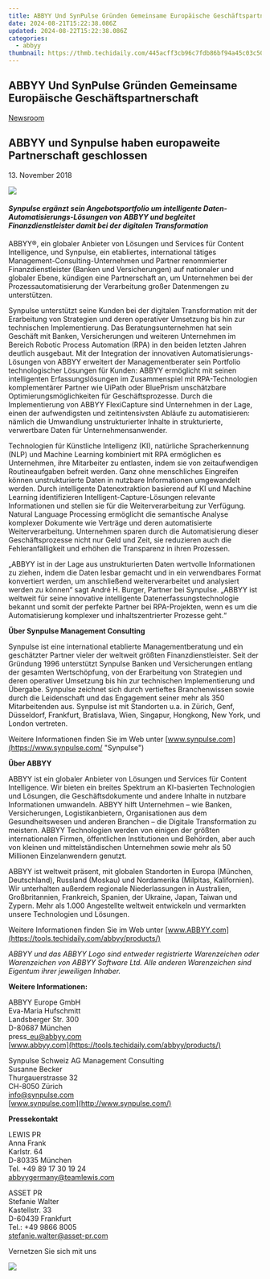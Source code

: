 ```yaml
---
title: ABBYY Und SynPulse Gründen Gemeinsame Europäische Geschäftspartnerschaft
date: 2024-08-21T15:22:38.086Z
updated: 2024-08-22T15:22:38.086Z
categories:
  - abbyy
thumbnail: https://thmb.techidaily.com/445acff3cb96c7fdb86bf94a45c03c504df7c348a8d93fea013a39cba2a1ab43.jpg
---
```


## ABBYY Und SynPulse Gründen Gemeinsame Europäische Geschäftspartnerschaft

[Newsroom](https://tools.techidaily.com/abbyy/products/)

## ABBYY und Synpulse haben europaweite Partnerschaft geschlossen

13\. November 2018

![](https://content.abbyy.com/-/media/project/abbyy/abbyy/branchtemplates/shutterstock_1272462163_1296-x-729.jpg?h=729&iar=0&w=1296)

#### _Synpulse ergänzt sein Angebotsportfolio um intelligente Daten-Automatisierungs-Lösungen von ABBYY und begleitet Finanzdienstleister damit bei der digitalen Transformation_

ABBYY®, ein globaler Anbieter von Lösungen und Services für Content Intelligence, und Synpulse, ein etabliertes, international tätiges Management-Consulting-Unternehmen und Partner renommierter Finanzdienstleister (Banken und Versicherungen) auf nationaler und globaler Ebene, kündigen eine Partnerschaft an, um Unternehmen bei der Prozessautomatisierung der Verarbeitung großer Datenmengen zu unterstützen.

Synpulse unterstützt seine Kunden bei der digitalen Transformation mit der Erarbeitung von Strategien und deren operativer Umsetzung bis hin zur technischen Implementierung. Das Beratungsunternehmen hat sein Geschäft mit Banken, Versicherungen und weiteren Unternehmen im Bereich Robotic Process Automation (RPA) in den beiden letzten Jahren deutlich ausgebaut. Mit der Integration der innovativen Automatisierungs-Lösungen von ABBYY erweitert der Managementberater sein Portfolio technologischer Lösungen für Kunden: ABBYY ermöglicht mit seinen intelligenten Erfassungslösungen im Zusammenspiel mit RPA-Technologien komplementärer Partner wie UiPath oder BluePrism unschätzbare Optimierungsmöglichkeiten für Geschäftsprozesse. Durch die Implementierung von ABBYY FlexiCapture sind Unternehmen in der Lage, einen der aufwendigsten und zeitintensivsten Abläufe zu automatisieren: nämlich die Umwandlung unstrukturierter Inhalte in strukturierte, verwertbare Daten für Unternehmensanwender.

Technologien für Künstliche Intelligenz (KI), natürliche Spracherkennung (NLP) und Machine Learning kombiniert mit RPA ermöglichen es Unternehmen, ihre Mitarbeiter zu entlasten, indem sie von zeitaufwendigen Routineaufgaben befreit werden. Ganz ohne menschliches Eingreifen können unstrukturierte Daten in nutzbare Informationen umgewandelt werden. Durch intelligente Datenextraktion basierend auf KI und Machine Learning identifizieren Intelligent-Capture-Lösungen relevante Informationen und stellen sie für die Weiterverarbeitung zur Verfügung. Natural Language Processing ermöglicht die semantische Analyse komplexer Dokumente wie Verträge und deren automatisierte Weiterverarbeitung. Unternehmen sparen durch die Automatisierung dieser Geschäftsprozesse nicht nur Geld und Zeit, sie reduzieren auch die Fehleranfälligkeit und erhöhen die Transparenz in ihren Prozessen.

„ABBYY ist in der Lage aus unstrukturierten Daten wertvolle Informationen zu ziehen, indem die Daten lesbar gemacht und in ein verwendbares Format konvertiert werden, um anschließend weiterverarbeitet und analysiert werden zu können“ sagt André H. Burger, Partner bei Synpulse. „ABBYY ist weltweit für seine innovative intelligente Datenerfassungstechnologie bekannt und somit der perfekte Partner bei RPA-Projekten, wenn es um die Automatisierung komplexer und inhaltszentrierter Prozesse geht.“

  
**Über Synpulse Management Consulting**

Synpulse ist eine international etablierte Managementberatung und ein geschätzter Partner vieler der weltweit größten Finanzdienstleister. Seit der Gründung 1996 unterstützt Synpulse Banken und Versicherungen entlang der gesamten Wertschöpfung, von der Erarbeitung von Strategien und deren operativer Umsetzung bis hin zur technischen Implementierung und Übergabe. Synpulse zeichnet sich durch vertieftes Branchenwissen sowie durch die Leidenschaft und das Engagement seiner mehr als 350 Mitarbeitenden aus. Synpulse ist mit Standorten u.a. in Zürich, Genf, Düsseldorf, Frankfurt, Bratislava, Wien, Singapur, Hongkong, New York, und London vertreten.

Weitere Informationen finden Sie im Web unter [www.synpulse.com](https://www.synpulse.com/ "Synpulse")

**Über ABBYY**

ABBYY ist ein globaler Anbieter von Lösungen und Services für Content Intelligence. Wir bieten ein breites Spektrum an KI-basierten Technologien und Lösungen, die Geschäftsdokumente und andere Inhalte in nutzbare Informationen umwandeln. ABBYY hilft Unternehmen – wie Banken, Versicherungen, Logistikanbietern, Organisationen aus dem Gesundheitswesen und anderen Branchen – die Digitale Transformation zu meistern. ABBYY Technologien werden von einigen der größten internationalen Firmen, öffentlichen Institutionen und Behörden, aber auch von kleinen und mittelständischen Unternehmen sowie mehr als 50 Millionen Einzelanwendern genutzt.

ABBYY ist weltweit präsent, mit globalen Standorten in Europa (München, Deutschland), Russland (Moskau) und Nordamerika (Milpitas, Kalifornien). Wir unterhalten außerdem regionale Niederlassungen in Australien, Großbritannien, Frankreich, Spanien, der Ukraine, Japan, Taiwan und Zypern. Mehr als 1.000 Angestellte weltweit entwickeln und vermarkten unsere Technologien und Lösungen.

Weitere Informationen finden Sie im Web unter [www.ABBYY.com](https://tools.techidaily.com/abbyy/products/)

_ABBYY und das ABBYY Logo sind entweder registrierte Warenzeichen oder Warenzeichen von ABBYY Software Ltd. Alle anderen Warenzeichen sind Eigentum ihrer jeweiligen Inhaber._

  
**Weitere Informationen:**

ABBYY Europe GmbH  
Eva-Maria Hufschmitt  
Landsberger Str. 300  
D-80687 München  
press\_eu@abbyy.com  
[www.abbyy.com](https://tools.techidaily.com/abbyy/products/)

Synpulse Schweiz AG Management Consulting  
Susanne Becker  
Thurgauerstrasse 32  
CH-8050 Zürich  
[info@synpulse.com](https://tools.techidaily.com/abbyy/products/)  
[www.synpulse.com](http://www.synpulse.com/)

  
**Pressekontakt**

LEWIS PR  
Anna Frank  
Karlstr. 64  
D-80335 München  
Tel. +49 89 17 30 19 24  
[abbyygermany@teamlewis.com](https://tools.techidaily.com/abbyy/products/)

ASSET PR  
Stefanie Walter  
Kastellstr. 33  
D-60439 Frankfurt  
Tel.: +49 9866 8005  
[stefanie.walter@asset-pr.com](https://tools.techidaily.com/abbyy/products/)

  
Vernetzen Sie sich mit uns

<ins class="adsbygoogle"
     style="display:block"
     data-ad-format="autorelaxed"
     data-ad-client="ca-pub-7571918770474297"
     data-ad-slot="1223367746"></ins>



<ins class="adsbygoogle"
     style="display:block"
     data-ad-client="ca-pub-7571918770474297"
     data-ad-slot="8358498916"
     data-ad-format="auto"
     data-full-width-responsive="true"></ins>

<!-- affiliate ads begin -->
<a href="https://store.bitdefender.com/affiliate.php?ACCOUNT=BITLATIN&AFFILIATE=108875&PATH=http%3A%2F%2Fwww.bitdefender.com%2Fbusiness%3FAFFILIATE%3D108875%26RESOURCE%3D30%2525%2BOff%2Ball%2BGravityZone%2BProducts"><img src="https://www.bitdefender.com/content/dam/bitdefender/business/campaign/1200X628.png" border="0"></a>
<!-- affiliate ads end -->